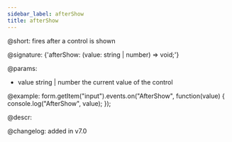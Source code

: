 ```yaml
---
sidebar_label: afterShow
title: afterShow
---          
```


@short: fires after a control is shown
 
@signature: {'afterShow: (value: string | number) => void;'}

@params:
- value     string | number     the current value of the control



@example:
form.getItem("input").events.on("AfterShow", function(value) {
    console.log("AfterShow", value);
});



@descr:


@changelog: added in v7.0
